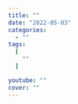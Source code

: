 ```yaml
---
title: ""
date: "2022-05-03"
categories:
  - ""
tags:
  [
    ""
  ]

youtube: ""
cover: ""
---
```

